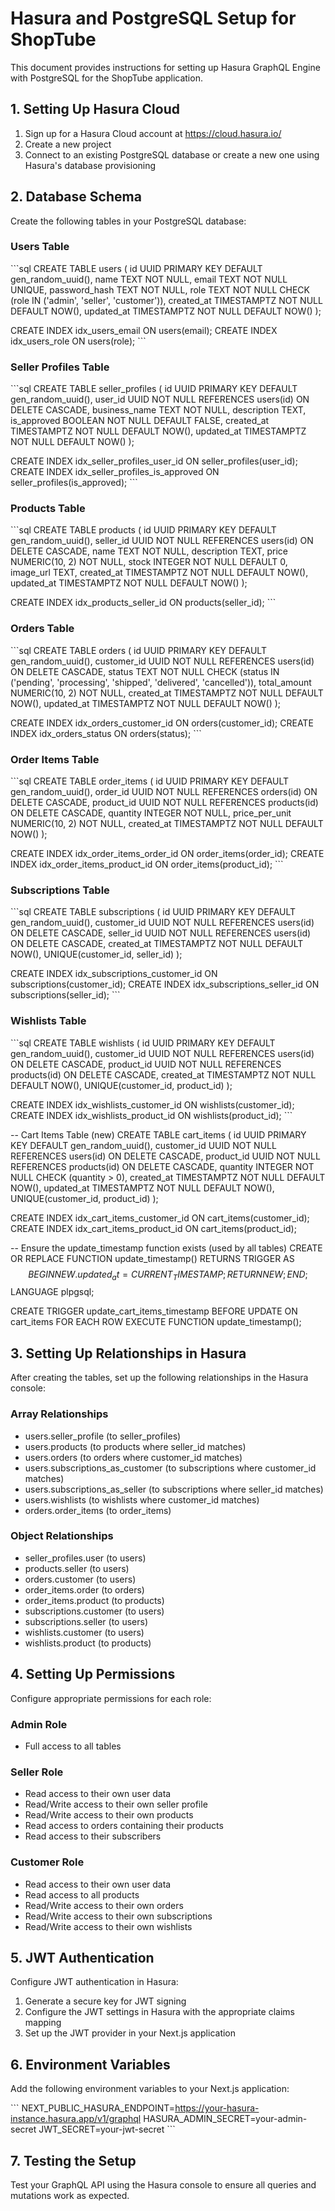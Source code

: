 # Hasura and PostgreSQL Setup for ShopTube

This document provides instructions for setting up Hasura GraphQL Engine with PostgreSQL for the ShopTube application.

## 1. Setting Up Hasura Cloud

1. Sign up for a Hasura Cloud account at https://cloud.hasura.io/
2. Create a new project
3. Connect to an existing PostgreSQL database or create a new one using Hasura's database provisioning

## 2. Database Schema

Create the following tables in your PostgreSQL database:

### Users Table
\`\`\`sql
CREATE TABLE users (
  id UUID PRIMARY KEY DEFAULT gen_random_uuid(),
  name TEXT NOT NULL,
  email TEXT NOT NULL UNIQUE,
  password_hash TEXT NOT NULL,
  role TEXT NOT NULL CHECK (role IN ('admin', 'seller', 'customer')),
  created_at TIMESTAMPTZ NOT NULL DEFAULT NOW(),
  updated_at TIMESTAMPTZ NOT NULL DEFAULT NOW()
);

CREATE INDEX idx_users_email ON users(email);
CREATE INDEX idx_users_role ON users(role);
\`\`\`

### Seller Profiles Table
\`\`\`sql
CREATE TABLE seller_profiles (
  id UUID PRIMARY KEY DEFAULT gen_random_uuid(),
  user_id UUID NOT NULL REFERENCES users(id) ON DELETE CASCADE,
  business_name TEXT NOT NULL,
  description TEXT,
  is_approved BOOLEAN NOT NULL DEFAULT FALSE,
  created_at TIMESTAMPTZ NOT NULL DEFAULT NOW(),
  updated_at TIMESTAMPTZ NOT NULL DEFAULT NOW()
);

CREATE INDEX idx_seller_profiles_user_id ON seller_profiles(user_id);
CREATE INDEX idx_seller_profiles_is_approved ON seller_profiles(is_approved);
\`\`\`

### Products Table
\`\`\`sql
CREATE TABLE products (
  id UUID PRIMARY KEY DEFAULT gen_random_uuid(),
  seller_id UUID NOT NULL REFERENCES users(id) ON DELETE CASCADE,
  name TEXT NOT NULL,
  description TEXT,
  price NUMERIC(10, 2) NOT NULL,
  stock INTEGER NOT NULL DEFAULT 0,
  image_url TEXT,
  created_at TIMESTAMPTZ NOT NULL DEFAULT NOW(),
  updated_at TIMESTAMPTZ NOT NULL DEFAULT NOW()
);

CREATE INDEX idx_products_seller_id ON products(seller_id);
\`\`\`

### Orders Table
\`\`\`sql
CREATE TABLE orders (
  id UUID PRIMARY KEY DEFAULT gen_random_uuid(),
  customer_id UUID NOT NULL REFERENCES users(id) ON DELETE CASCADE,
  status TEXT NOT NULL CHECK (status IN ('pending', 'processing', 'shipped', 'delivered', 'cancelled')),
  total_amount NUMERIC(10, 2) NOT NULL,
  created_at TIMESTAMPTZ NOT NULL DEFAULT NOW(),
  updated_at TIMESTAMPTZ NOT NULL DEFAULT NOW()
);

CREATE INDEX idx_orders_customer_id ON orders(customer_id);
CREATE INDEX idx_orders_status ON orders(status);
\`\`\`

### Order Items Table
\`\`\`sql
CREATE TABLE order_items (
  id UUID PRIMARY KEY DEFAULT gen_random_uuid(),
  order_id UUID NOT NULL REFERENCES orders(id) ON DELETE CASCADE,
  product_id UUID NOT NULL REFERENCES products(id) ON DELETE CASCADE,
  quantity INTEGER NOT NULL,
  price_per_unit NUMERIC(10, 2) NOT NULL,
  created_at TIMESTAMPTZ NOT NULL DEFAULT NOW()
);

CREATE INDEX idx_order_items_order_id ON order_items(order_id);
CREATE INDEX idx_order_items_product_id ON order_items(product_id);
\`\`\`

### Subscriptions Table
\`\`\`sql
CREATE TABLE subscriptions (
  id UUID PRIMARY KEY DEFAULT gen_random_uuid(),
  customer_id UUID NOT NULL REFERENCES users(id) ON DELETE CASCADE,
  seller_id UUID NOT NULL REFERENCES users(id) ON DELETE CASCADE,
  created_at TIMESTAMPTZ NOT NULL DEFAULT NOW(),
  UNIQUE(customer_id, seller_id)
);

CREATE INDEX idx_subscriptions_customer_id ON subscriptions(customer_id);
CREATE INDEX idx_subscriptions_seller_id ON subscriptions(seller_id);
\`\`\`

### Wishlists Table
\`\`\`sql
CREATE TABLE wishlists (
  id UUID PRIMARY KEY DEFAULT gen_random_uuid(),
  customer_id UUID NOT NULL REFERENCES users(id) ON DELETE CASCADE,
  product_id UUID NOT NULL REFERENCES products(id) ON DELETE CASCADE,
  created_at TIMESTAMPTZ NOT NULL DEFAULT NOW(),
  UNIQUE(customer_id, product_id)
);

CREATE INDEX idx_wishlists_customer_id ON wishlists(customer_id);
CREATE INDEX idx_wishlists_product_id ON wishlists(product_id);
\`\`\`

-- Cart Items Table (new)
CREATE TABLE cart_items (
  id UUID PRIMARY KEY DEFAULT gen_random_uuid(),
  customer_id UUID NOT NULL REFERENCES users(id) ON DELETE CASCADE,
  product_id UUID NOT NULL REFERENCES products(id) ON DELETE CASCADE,
  quantity INTEGER NOT NULL CHECK (quantity > 0),
  created_at TIMESTAMPTZ NOT NULL DEFAULT NOW(),
  updated_at TIMESTAMPTZ NOT NULL DEFAULT NOW(),
  UNIQUE(customer_id, product_id)
);

CREATE INDEX idx_cart_items_customer_id ON cart_items(customer_id);
CREATE INDEX idx_cart_items_product_id ON cart_items(product_id);

-- Ensure the update_timestamp function exists (used by all tables)
CREATE OR REPLACE FUNCTION update_timestamp()
RETURNS TRIGGER AS $$
BEGIN
  NEW.updated_at = CURRENT_TIMESTAMP;
  RETURN NEW;
END;
$$ LANGUAGE plpgsql;

CREATE TRIGGER update_cart_items_timestamp
  BEFORE UPDATE ON cart_items
  FOR EACH ROW
  EXECUTE FUNCTION update_timestamp();

## 3. Setting Up Relationships in Hasura

After creating the tables, set up the following relationships in the Hasura console:

### Array Relationships
- users.seller_profile (to seller_profiles)
- users.products (to products where seller_id matches)
- users.orders (to orders where customer_id matches)
- users.subscriptions_as_customer (to subscriptions where customer_id matches)
- users.subscriptions_as_seller (to subscriptions where seller_id matches)
- users.wishlists (to wishlists where customer_id matches)
- orders.order_items (to order_items)

### Object Relationships
- seller_profiles.user (to users)
- products.seller (to users)
- orders.customer (to users)
- order_items.order (to orders)
- order_items.product (to products)
- subscriptions.customer (to users)
- subscriptions.seller (to users)
- wishlists.customer (to users)
- wishlists.product (to products)

## 4. Setting Up Permissions

Configure appropriate permissions for each role:

### Admin Role
- Full access to all tables

### Seller Role
- Read access to their own user data
- Read/Write access to their own seller profile
- Read/Write access to their own products
- Read access to orders containing their products
- Read access to their subscribers

### Customer Role
- Read access to their own user data
- Read access to all products
- Read/Write access to their own orders
- Read/Write access to their own subscriptions
- Read/Write access to their own wishlists

## 5. JWT Authentication

Configure JWT authentication in Hasura:

1. Generate a secure key for JWT signing
2. Configure the JWT settings in Hasura with the appropriate claims mapping
3. Set up the JWT provider in your Next.js application

## 6. Environment Variables

Add the following environment variables to your Next.js application:

\`\`\`
NEXT_PUBLIC_HASURA_ENDPOINT=https://your-hasura-instance.hasura.app/v1/graphql
HASURA_ADMIN_SECRET=your-admin-secret
JWT_SECRET=your-jwt-secret
\`\`\`

## 7. Testing the Setup

Test your GraphQL API using the Hasura console to ensure all queries and mutations work as expected.
